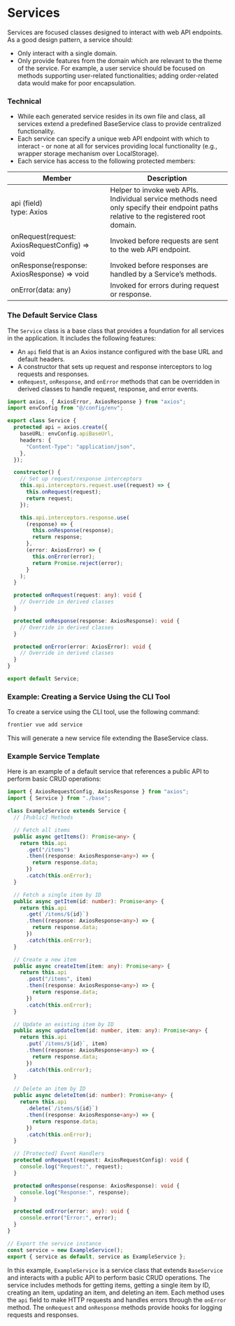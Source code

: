 # Services

Services are focused classes designed to interact with web API endpoints. As a good design pattern, a service should:

- Only interact with a single domain.
- Only provide features from the domain which are relevant to the theme of the service. For example, a user service should be focused on methods supporting user-related functionalities; adding order-related data would make for poor encapsulation.

### Technical

- While each generated service resides in its own file and class, all services extend a predefined BaseService class to provide centralized functionality.
- Each service can specify a unique web API endpoint with which to interact - or none at all for services providing local functionality (e.g., wrapper storage mechanism over LocalStorage).
- Each service has access to the following protected members:

| **Member**                                     | **Description**                                                                                                                      |
| ---------------------------------------------- | ------------------------------------------------------------------------------------------------------------------------------------ |
| api (field) <br>type: Axios                    | Helper to invoke web APIs. Individual service methods need only specify their endpoint paths relative to the registered root domain. |
| onRequest(request: AxiosRequestConfig) => void | Invoked before requests are sent to the web API endpoint.                                                                            |
| onResponse(response: AxiosResponse) => void    | Invoked before responses are handled by a Service’s methods.                                                                         |
| onError(data: any)                             | Invoked for errors during request or response.                                                                                       |

### The Default Service Class

The `Service` class is a base class that provides a foundation for all services in the application. It includes the following features:

- An `api` field that is an Axios instance configured with the base URL and default headers.
- A constructor that sets up request and response interceptors to log requests and responses.
- `onRequest`, `onResponse`, and `onError` methods that can be overridden in derived classes to handle request, response, and error events.

```typescript
import axios, { AxiosError, AxiosResponse } from "axios";
import envConfig from "@/config/env";

export class Service {
  protected api = axios.create({
    baseURL: envConfig.apiBaseUrl,
    headers: {
      "Content-Type": "application/json",
    },
  });

  constructor() {
    // Set up request/response interceptors
    this.api.interceptors.request.use((request) => {
      this.onRequest(request);
      return request;
    });

    this.api.interceptors.response.use(
      (response) => {
        this.onResponse(response);
        return response;
      },
      (error: AxiosError) => {
        this.onError(error);
        return Promise.reject(error);
      }
    );
  }

  protected onRequest(request: any): void {
    // Override in derived classes
  }

  protected onResponse(response: AxiosResponse): void {
    // Override in derived classes
  }

  protected onError(error: AxiosError): void {
    // Override in derived classes
  }
}

export default Service;
```


### Example: Creating a Service Using the CLI Tool

To create a service using the CLI tool, use the following command:

```bash
frontier vue add service
```

This will generate a new service file extending the BaseService class.

### Example Service Template

Here is an example of a default service that references a public API to perform basic CRUD operations:

```typescript
import { AxiosRequestConfig, AxiosResponse } from "axios";
import { Service } from "./base";

class ExampleService extends Service {
  // [Public] Methods

  // Fetch all items
  public async getItems(): Promise<any> {
    return this.api
      .get("/items")
      .then((response: AxiosResponse<any>) => {
        return response.data;
      })
      .catch(this.onError);
  }

  // Fetch a single item by ID
  public async getItem(id: number): Promise<any> {
    return this.api
      .get(`/items/${id}`)
      .then((response: AxiosResponse<any>) => {
        return response.data;
      })
      .catch(this.onError);
  }

  // Create a new item
  public async createItem(item: any): Promise<any> {
    return this.api
      .post("/items", item)
      .then((response: AxiosResponse<any>) => {
        return response.data;
      })
      .catch(this.onError);
  }

  // Update an existing item by ID
  public async updateItem(id: number, item: any): Promise<any> {
    return this.api
      .put(`/items/${id}`, item)
      .then((response: AxiosResponse<any>) => {
        return response.data;
      })
      .catch(this.onError);
  }

  // Delete an item by ID
  public async deleteItem(id: number): Promise<any> {
    return this.api
      .delete(`/items/${id}`)
      .then((response: AxiosResponse<any>) => {
        return response.data;
      })
      .catch(this.onError);
  }

  // [Protected] Event Handlers
  protected onRequest(request: AxiosRequestConfig): void {
    console.log("Request:", request);
  }

  protected onResponse(response: AxiosResponse): void {
    console.log("Response:", response);
  }

  protected onError(error: any): void {
    console.error("Error:", error);
  }
}

// Export the service instance
const service = new ExampleService();
export { service as default, service as ExampleService };
```

In this example, `ExampleService` is a service class that extends `BaseService` and interacts with a public API to perform basic CRUD operations. The service includes methods for getting items, getting a single item by ID, creating an item, updating an item, and deleting an item. Each method uses the `api` field to make HTTP requests and handles errors through the `onError` method. The `onRequest` and `onResponse` methods provide hooks for logging requests and responses.
